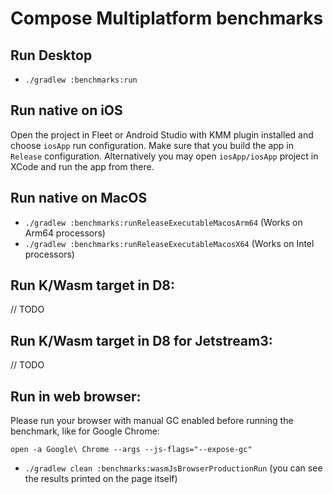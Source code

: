 # Compose Multiplatform benchmarks

## Run Desktop
- `./gradlew :benchmarks:run`

## Run native on iOS
Open the project in Fleet or Android Studio with KMM plugin installed and 
choose `iosApp` run configuration. Make sure that you build the app in `Release` configuration.
Alternatively you may open `iosApp/iosApp` project in XCode and run the app from there.

## Run native on MacOS
 - `./gradlew :benchmarks:runReleaseExecutableMacosArm64` (Works on Arm64 processors)
 - `./gradlew :benchmarks:runReleaseExecutableMacosX64` (Works on Intel processors)

## Run K/Wasm target in D8:
// TODO

## Run K/Wasm target in D8 for Jetstream3:
// TODO

## Run in web browser:

Please run your browser with manual GC enabled before running the benchmark, like for Google Chrome:

`open -a Google\ Chrome --args --js-flags="--expose-gc"`

- `./gradlew clean :benchmarks:wasmJsBrowserProductionRun` (you can see the results printed on the page itself)